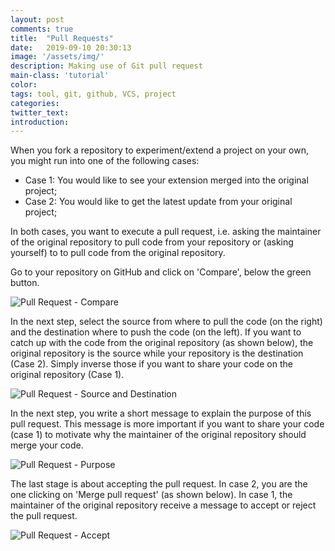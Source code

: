 ```yaml
---
layout: post
comments: true
title:  "Pull Requests"
date:   2019-09-10 20:30:13
image: '/assets/img/'
description: Making use of Git pull request
main-class: 'tutorial'
color:
tags: tool, git, github, VCS, project
categories:
twitter_text:
introduction: 
---
```


When you fork a repository to experiment/extend a project on your own, you might
run into one of the following cases:

* Case 1: You would like to see your extension merged into the original project;
* Case 2: You would like to get the latest update from your original project;

In both cases, you want to execute a pull request, i.e. asking the maintainer of
the original repository to pull code from your repository or (asking yourself) to
to pull code from the original repository.

Go to your repository on GitHub and click on 'Compare', below the green button.

![Pull Request - Compare](/lab/assets/img/posts/pull_request_compare.png)

In the next step, select the source from where to pull the code (on the right)
and the destination where to push the code (on the left). If you want to catch up
with the code from the original repository (as shown below), the original repository
is the source while your repository is the destination (Case 2). Simply inverse
those if you want to share your code on the original repository (Case 1).

![Pull Request - Source and Destination](/lab/assets/img/posts/pull_request_src_dest.png)

In the next step, you write a short message to explain the purpose of this pull
request. This message is more important if you want to share your code (case 1) to
motivate why the maintainer of the original repository should merge your code.

![Pull Request - Purpose](/lab/assets/img/posts/pull_request_purpose.png)

The last stage is about accepting the pull request. In case 2, you are the one
clicking on 'Merge pull request' (as shown below). In case 1, the maintainer of
the original repository receive a message to accept or reject the pull request.

![Pull Request - Accept](/lab/assets/img/posts/pull_request_accept.png)
